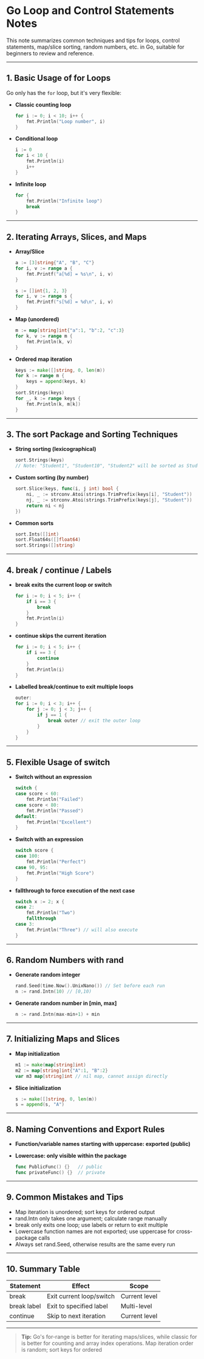 # Go Loop and Control Statements Notes

This note summarizes common techniques and tips for loops, control statements, map/slice sorting, random numbers, etc. in Go, suitable for beginners to review and reference.

---

## 1. Basic Usage of for Loops

Go only has the `for` loop, but it's very flexible:

- **Classic counting loop**
    ```go
    for i := 0; i < 10; i++ {
        fmt.Println("Loop number", i)
    }
    ```

- **Conditional loop**
    ```go
    i := 0
    for i < 10 {
        fmt.Println(i)
        i++
    }
    ```

- **Infinite loop**
    ```go
    for {
        fmt.Println("Infinite loop")
        break
    }
    ```

---

## 2. Iterating Arrays, Slices, and Maps

- **Array/Slice**
    ```go
    a := [3]string{"A", "B", "C"}
    for i, v := range a {
        fmt.Printf("a[%d] = %s\n", i, v)
    }

    s := []int{1, 2, 3}
    for i, v := range s {
        fmt.Printf("s[%d] = %d\n", i, v)
    }
    ```

- **Map (unordered)**
    ```go
    m := map[string]int{"a":1, "b":2, "c":3}
    for k, v := range m {
        fmt.Println(k, v)
    }
    ```

- **Ordered map iteration**
    ```go
    keys := make([]string, 0, len(m))
    for k := range m {
        keys = append(keys, k)
    }
    sort.Strings(keys)
    for _, k := range keys {
        fmt.Println(k, m[k])
    }
    ```

---

## 3. The sort Package and Sorting Techniques

- **String sorting (lexicographical)**
    ```go
    sort.Strings(keys)
    // Note: "Student1", "Student10", "Student2" will be sorted as Student1, Student10, Student2
    ```

- **Custom sorting (by number)**
    ```go
    sort.Slice(keys, func(i, j int) bool {
        ni, _ := strconv.Atoi(strings.TrimPrefix(keys[i], "Student"))
        nj, _ := strconv.Atoi(strings.TrimPrefix(keys[j], "Student"))
        return ni < nj
    })
    ```

- **Common sorts**
    ```go
    sort.Ints([]int)
    sort.Float64s([]float64)
    sort.Strings([]string)
    ```

---

## 4. break / continue / Labels

- **break exits the current loop or switch**
    ```go
    for i := 0; i < 5; i++ {
        if i == 3 {
            break
        }
        fmt.Println(i)
    }
    ```

- **continue skips the current iteration**
    ```go
    for i := 0; i < 5; i++ {
        if i == 3 {
            continue
        }
        fmt.Println(i)
    }
    ```

- **Labelled break/continue to exit multiple loops**
    ```go
    outer:
    for i := 0; i < 3; i++ {
        for j := 0; j < 3; j++ {
            if j == 1 {
                break outer // exit the outer loop
            }
        }
    }
    ```

---

## 5. Flexible Usage of switch

- **Switch without an expression**
    ```go
    switch {
    case score < 60:
        fmt.Println("Failed")
    case score < 80:
        fmt.Println("Passed")
    default:
        fmt.Println("Excellent")
    }
    ```

- **Switch with an expression**
    ```go
    switch score {
    case 100:
        fmt.Println("Perfect")
    case 90, 95:
        fmt.Println("High Score")
    }
    ```

- **fallthrough to force execution of the next case**
    ```go
    switch x := 2; x {
    case 2:
        fmt.Println("Two")
        fallthrough
    case 3:
        fmt.Println("Three") // will also execute
    }
    ```

---

## 6. Random Numbers with rand

- **Generate random integer**
    ```go
    rand.Seed(time.Now().UnixNano()) // Set before each run
    n := rand.Intn(10) // [0,10)
    ```

- **Generate random number in [min, max]**
    ```go
    n := rand.Intn(max-min+1) + min
    ```

---

## 7. Initializing Maps and Slices

- **Map initialization**
    ```go
    m1 := make(map[string]int)
    m2 := map[string]int{"A":1, "B":2}
    var m3 map[string]int // nil map, cannot assign directly
    ```

- **Slice initialization**
    ```go
    s := make([]string, 0, len(m))
    s = append(s, "A")
    ```

---

## 8. Naming Conventions and Export Rules

- **Function/variable names starting with uppercase: exported (public)**
- **Lowercase: only visible within the package**

    ```go
    func PublicFunc() {}   // public
    func privateFunc() {}  // private
    ```

---

## 9. Common Mistakes and Tips

- Map iteration is unordered; sort keys for ordered output
- rand.Intn only takes one argument; calculate range manually
- break only exits one loop; use labels or return to exit multiple
- Lowercase function names are not exported; use uppercase for cross-package calls
- Always set rand.Seed, otherwise results are the same every run

---

## 10. Summary Table

| Statement      | Effect                              | Scope         |
| -------------- | ----------------------------------- | ------------ |
| break          | Exit current loop/switch            | Current level |
| break label    | Exit to specified label             | Multi-level   |
| continue       | Skip to next iteration              | Current level |

---

> **Tip:** Go's for-range is better for iterating maps/slices, while classic for is better for counting and array index operations. Map iteration order is random; sort keys for ordered